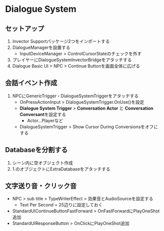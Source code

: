 # Dialogue System

## セットアップ

1. Invector Supportパッケージ2つをインポートする
2. DialogueManagerを設置する
   - InputDeviceManager > ControlCursorStateのチェックを外す
3. プレイヤーにDialogueSystemInvectorBridgeをアタッチする
4. Dialogue Basic UI > NPC > Continue Buttonを画面全体に広げる

## 会話イベント作成

1. NPCにGenericTrigger・DialogueSystemTriggerをアタッチする
   - OnPressActionInput > DialogueSystemTrigger.OnUse()を設定
   - **Dialogue System Trigger** > **Conversation Actor** と **Conversation Conversant**を設定する
     - Actor…Playerなど
   - DialogueSystemTrigger > Show Cursor During Conversionsをオフにする

## Databaseを分割する

1. シーン内に空オブジェクト作成
2. 1.のオブジェクトにExtraDatabaseをアタッチする

## 文字送り音・クリック音

- NPC > sub title > TypeWriterEffect > 効果音とAudioSourceを設定する
  - Text Per Second = 25辺りに設定しておく
- StandardUIContinueButtonFastForward > OnFastForwardにPlayOneShot追加
- StandardUIResponseButton > OnClickにPlayOneShot追加
